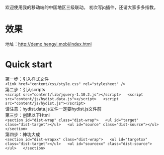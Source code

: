 欢迎使用我的移动端的中国地区三级联动。
初次写jq插件，还请大家多多指教。

# 效果
地址：http://demo.hengyi.mobi/index.html

# Quick start  
第一步：引入样式文件  
	`<link href="content/css/style.css" rel="stylesheet" />`  
第二步：引入scripts  
	`<script src="content/lib/jquery-1.10.2.js"></script>  
	<script src="content/js/hydist.data.js"></script>  
	<script src="content/js/hydist.js"></script>`  
请注意：hydist.data.js文件一定要hydist.js文件前  
第三步：创建以下Html  
	`<section id="dist-wrap" class="dist-wrap">  
		<ul id="target" class="dist-target"></ul>  
		<ul id="source" class="dist-source"></ul>  
	</section>`  
第四步：神功大成  
	`<section id="dist-wrapxx" class="dist-wrap">  
		<ul id="targetxx" class="dist-target"></ul>  
		<ul id="sourcexx" class="dist-source"></ul>  
	</section>  `
